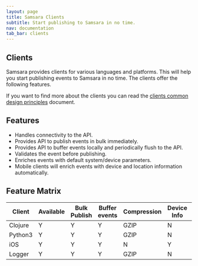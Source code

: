```yaml
---
layout: page
title: Samsara Clients
subtitle: Start publishing to Samsara in no time.
nav: documentation
tab_bar: clients
---
```


## Clients
Samsara provides clients for various languages and platforms. This will help you start publishing events to Samsara in no time. The clients offer the following features.

If you want to find more about the clients you can read the [clients common design principles](/docs/design/clients-design) document.

## Features
* Handles connectivity to the API.
* Provides API to publish events in bulk immediately.
* Provides API to buffer events locally and periodically flush to the API.
* Validates the event before publishing.
* Enriches events with default system/device parameters.
* Mobile clients will enrich events with device and location information automatically.


## Feature Matrix

| Client     | Available   | Bulk Publish | Buffer events | Compression | Device Info | Location |
|------------|-------------|--------------|---------------|-------------|-------------|----------|
| Clojure    | Y           | Y            | Y             | GZIP        | N           | N        |
| Python3    | Y           | Y            | Y             | GZIP        | N           | N        |
| iOS        | Y           | Y            | Y             | N           | Y           | Y        |
| Logger     | Y           | Y            | Y             | GZIP        | N           | N        |
